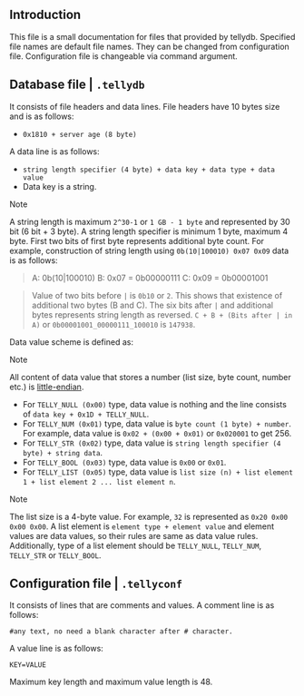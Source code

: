 ## Introduction
This file is a small documentation for files that provided by tellydb. Specified file names are default file names.
They can be changed from configuration file. Configuration file is changeable via command argument.

## Database file | `.tellydb`
It consists of file headers and data lines. File headers have 10 bytes size and is as follows:
* `0x1810 + server age (8 byte)`

A data line is as follows:
* `string length specifier (4 byte) + data key + data type + data value`
* Data key is a string.

> [!NOTE]
> A string length is maximum `2^30-1` or `1 GB - 1 byte` and represented by 30 bit (6 bit + 3 byte).
> A string length specifier is minimum 1 byte, maximum 4 byte. First two bits of first byte represents additional byte count.
> For example, construction of string length using `0b(10|100010) 0x07 0x09` data is as follows:

> A: 0b(10|100010)
> B: 0x07 = 0b00000111
> C: 0x09 = 0b00001001

> Value of two bits before `|` is `0b10` or `2`. This shows that existence of additional two bytes (B and C).
> The six bits after `|` and additional bytes represents string length as reversed.
> `C + B + (Bits after | in A)` or `0b00001001_00000111_100010` is `147938`.

Data value scheme is defined as:
> [!NOTE]
> All content of data value that stores a number (list size, byte count, number etc.) is [little-endian](https://en.wikipedia.org/wiki/Endianness).

* For `TELLY_NULL (0x00)` type, data value is nothing and the line consists of `data key + 0x1D + TELLY_NULL`.
* For `TELLY_NUM (0x01)` type, data value is `byte count (1 byte) + number`. For example, data value is `0x02 + (0x00 + 0x01)` or `0x020001` to get 256.
* For `TELLY_STR (0x02)` type, data value is `string length specifier (4 byte) + string data`.
* For `TELLY_BOOL (0x03)` type, data value is `0x00` or `0x01`.
* For `TELLY_LIST (0x05)` type, data value is `list size (n) + list element 1 + list element 2 ... list element n`.

> [!NOTE]
> The list size is a 4-byte value. For example, `32` is represented as `0x20 0x00 0x00 0x00`.
> A list element is `element type + element value` and element values ​​are data values, so their rules are same as data value rules.
> Additionally, type of a list element should be `TELLY_NULL`, `TELLY_NUM`, `TELLY_STR` or `TELLY_BOOL`.

## Configuration file | `.tellyconf`
It consists of lines that are comments and values. A comment line is as follows:
```
#any text, no need a blank character after # character.
```

A value line is as follows:
```
KEY=VALUE
```

Maximum key length and maximum value length is 48.
